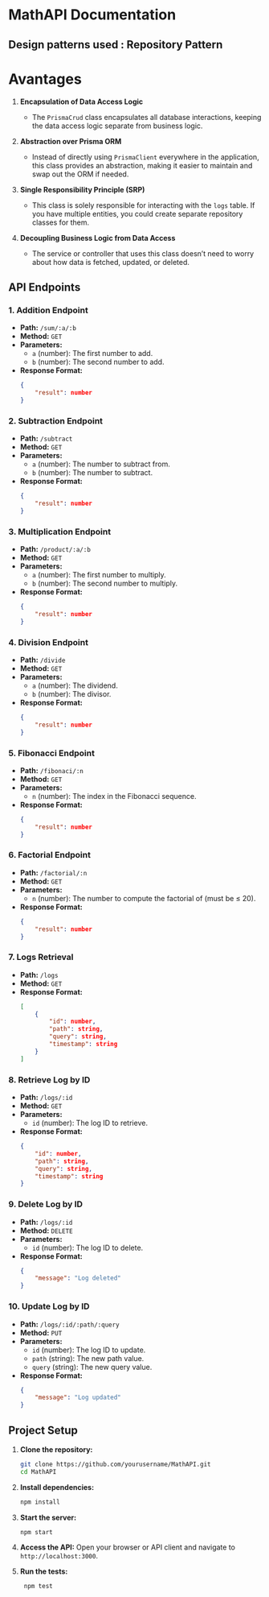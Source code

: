 # MathAPI Documentation

## Design patterns used : Repository Pattern
# Avantages

1. **Encapsulation of Data Access Logic**  
   - The `PrismaCrud` class encapsulates all database interactions, keeping the data access logic separate from business logic.
  
2. **Abstraction over Prisma ORM**  
   - Instead of directly using `PrismaClient` everywhere in the application, this class provides an abstraction, making it easier to maintain and swap out the ORM if needed.
  
3. **Single Responsibility Principle (SRP)**  
   - This class is solely responsible for interacting with the `logs` table. If you have multiple entities, you could create separate repository classes for them.

4. **Decoupling Business Logic from Data Access**  
   - The service or controller that uses this class doesn’t need to worry about how data is fetched, updated, or deleted.

## API Endpoints

### 1. Addition Endpoint
- **Path:** `/sum/:a/:b`
- **Method:** `GET`
- **Parameters:**
    - `a` (number): The first number to add.
    - `b` (number): The second number to add.
- **Response Format:**
    ```json
    {
        "result": number
    }
    ```

### 2. Subtraction Endpoint
- **Path:** `/subtract`
- **Method:** `GET`
- **Parameters:**
    - `a` (number): The number to subtract from.
    - `b` (number): The number to subtract.
- **Response Format:**
    ```json
    {
        "result": number
    }
    ```

### 3. Multiplication Endpoint
- **Path:** `/product/:a/:b`
- **Method:** `GET`
- **Parameters:**
    - `a` (number): The first number to multiply.
    - `b` (number): The second number to multiply.
- **Response Format:**
    ```json
    {
        "result": number
    }
    ```

### 4. Division Endpoint
- **Path:** `/divide`
- **Method:** `GET`
- **Parameters:**
    - `a` (number): The dividend.
    - `b` (number): The divisor.
- **Response Format:**
    ```json
    {
        "result": number
    }
    ```

### 5. Fibonacci Endpoint
- **Path:** `/fibonaci/:n`
- **Method:** `GET`
- **Parameters:**
    - `n` (number): The index in the Fibonacci sequence.
- **Response Format:**
    ```json
    {
        "result": number
    }
    ```

### 6. Factorial Endpoint
- **Path:** `/factorial/:n`
- **Method:** `GET`
- **Parameters:**
    - `n` (number): The number to compute the factorial of (must be ≤ 20).
- **Response Format:**
    ```json
    {
        "result": number
    }
    ```

### 7. Logs Retrieval
- **Path:** `/logs`
- **Method:** `GET`
- **Response Format:**
    ```json
    [
        {
            "id": number,
            "path": string,
            "query": string,
            "timestamp": string
        }
    ]
    ```

### 8. Retrieve Log by ID
- **Path:** `/logs/:id`
- **Method:** `GET`
- **Parameters:**
    - `id` (number): The log ID to retrieve.
- **Response Format:**
    ```json
    {
        "id": number,
        "path": string,
        "query": string,
        "timestamp": string
    }
    ```

### 9. Delete Log by ID
- **Path:** `/logs/:id`
- **Method:** `DELETE`
- **Parameters:**
    - `id` (number): The log ID to delete.
- **Response Format:**
    ```json
    {
        "message": "Log deleted"
    }
    ```

### 10. Update Log by ID
- **Path:** `/logs/:id/:path/:query`
- **Method:** `PUT`
- **Parameters:**
    - `id` (number): The log ID to update.
    - `path` (string): The new path value.
    - `query` (string): The new query value.
- **Response Format:**
    ```json
    {
        "message": "Log updated"
    }
    ```

## Project Setup

1. **Clone the repository:**
     ```sh
     git clone https://github.com/yourusername/MathAPI.git
     cd MathAPI
     ```

2. **Install dependencies:**
     ```sh
     npm install
     ```

3. **Start the server:**
     ```sh
     npm start
     ```

4. **Access the API:**
     Open your browser or API client and navigate to `http://localhost:3000`.

5. **Run the tests:**
    ```sh
     npm test
     ```



